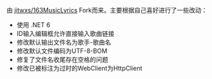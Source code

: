 由 [jitwxs/163MusicLyrics](https://github.com/jitwxs/163MusicLyrics) Fork而来。主要根据自己喜好进行了一些改动：
- 使用 .NET 6
- ID输入编辑框允许直接输入歌曲链接
- 修改默认输出文件名为歌手-歌曲名
- 修改默认文件编码为UTF-8-BOM
- 修复了文件名收尾存在空格的问题
- 修改已被标注为过时的WebClient为HttpClient